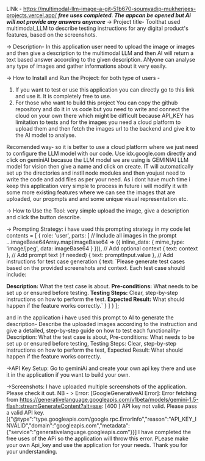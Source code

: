 LINk - https://multimodal-llm-image-a-git-51b670-soumyadip-mukherjees-projects.vercel.app/
***free uses completed. The appcan be opened but Ai will not provide any answers anymore***
-> Project title- Toolthat used multimodal_LLM to describe testing instructions for any digital product's features, based on the screenshots.

-> Description- In this application user need to upload the image or images and then give a description to the multimodal LLM 
and then AI will return a text based answer according to the given description. ANyone can analyse any type of images and gather informations about it very easily.

-> How to Install and Run the Project: for both type of users -
  1) If you want to test or use this application you can directly go to this link and use it. It is completely free to use.
  2) For those who want to build this project You can copy the github repository and do it in vs code but you need to write and connect the cloud on your own there which might be difficult
   because API_KEY has limitation to tests and for the images you need a cloud platform to upload them and then fetch the images url to the backend and give it to the AI model to analyse.
   
   Recomended way- so it is better to use a cloud platform where we just need to configure the LLM model with our code.
   Use idx.google.com directly and click on geminiAI becasue the LLM model we are using is GEMINIAI LLM model for vision then give a name and click on create.
   IT will automatically set up the directories and instll node modules and then youjust need to write the code and add files as per your need.
   As i dont have much time i keep this application very simple to process in future i will modify it with some more existing features where we can see the images that are uploaded,
   our propmpts and and some unique visual representation etc.
   
-> How to Use the Tool: very simple upload the image, give a description and click the button describe.

-> Prompting Strategy: i have used this prompting strategy in my code let contents = [
      {
        role: 'user',
        parts: [
          // Include all images in the prompt
          ...imageBase64Array.map(imageBase64 => ({ 
            inline_data: { mime_type: 'image/jpeg', data: imageBase64 } 
          })),
          // Add optional context
          { text: context }, 
          // Add prompt text (if needed)
          { text: promptInput.value },
          // Add instructions for test case generation
          {
            text: `Please generate test cases based on the provided screenshots and context. Each test case should include:

**Description:** What the test case is about.
**Pre-conditions:** What needs to be set up or ensured before testing.
**Testing Steps:** Clear, step-by-step instructions on how to perform the test.
**Expected Result:** What should happen if the feature works correctly.`
          }
        ]
      }
    ];

  and in the application i have used this prompt to AI to generate the description- 
  Describe the uploaded images according to the instruction and give a detailed, step-by-step guide on how to test each functionality- 
  Description: What the test case is about, Pre-conditions: What needs to be set up or ensured before testing, 
  Testing Steps: Clear, step-by-step instructions on how to perform the test, Expected Result: What should happen if the feature works correctly. 

  ->API Key Setup: Go to geminiAi and create your own api key there and use it in the application if you want to build your own.

  ->Screenshots: I have uploaded multiple screenshots of the application. Please check it out.
NB - > Error: [GoogleGenerativeAI Error]: Error fetching from https://generativelanguage.googleapis.com/v1beta/models/gemini-1.5-flash:streamGenerateContent?alt=sse: [400 ] API key not valid. Please pass a valid API key. [{"@type":"type.googleapis.com/google.rpc.ErrorInfo","reason":"API_KEY_INVALID","domain":"googleapis.com","metadata":{"service":"generativelanguage.googleapis.com"}}]
I have completed the free uses of the APi so the application will throw this error. PLease make your own Api_key and use the application for your needs. Thank you for your understanding.
